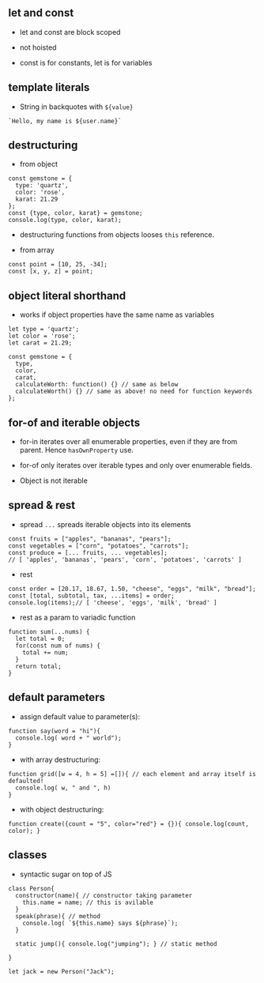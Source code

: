 ## let and const

* let and const are block scoped

* not hoisted

* const is for constants, let is for variables

## template literals

* String in backquotes with `${value}`

```
`Hello, my name is ${user.name}`
```

## destructuring

* from object
```
const gemstone = {
  type: 'quartz',
  color: 'rose',
  karat: 21.29
};
const {type, color, karat} = gemstone;
console.log(type, color, karat);
```
* destructuring functions from objects looses `this` reference.

* from array
```
const point = [10, 25, -34];
const [x, y, z] = point;
```

## object literal shorthand

* works if object properties have the same name as variables

```
let type = 'quartz';
let color = 'rose';
let carat = 21.29;

const gemstone = {
  type,
  color,
  carat,
  calculateWorth: function() {} // same as below
  calculateWorth() {} // same as above! no need for function keywords
};
```

## for-of and iterable objects

* for-in iterates over all enumerable properties, even if they are from parent. Hence `hasOwnProperty` use.

* for-of only iterates over iterable types and only over enumerable fields.

* Object is not iterable

## spread & rest

* spread `...` spreads iterable objects into its elements

```
const fruits = ["apples", "bananas", "pears"];
const vegetables = ["corn", "potatoes", "carrots"];
const produce = [... fruits, ... vegetables];
// [ 'apples', 'bananas', 'pears', 'corn', 'potatoes', 'carrots' ]
```

* rest

```
const order = [20.17, 18.67, 1.50, "cheese", "eggs", "milk", "bread"];
const [total, subtotal, tax, ...items] = order;
console.log(items);// [ 'cheese', 'eggs', 'milk', 'bread' ]
```

* rest as a param to variadic function

```
function sum(...nums) {
  let total = 0;  
  for(const num of nums) {
    total += num;
  }
  return total;
}
```
## default parameters

* assign default value to parameter(s):
```
function say(word = "hi"){
  console.log( word + " world");
}
```

* with array destructuring:
```
function grid([w = 4, h = 5] =[]){ // each element and array itself is defaulted!
  console.log( w, " and ", h)
}
```

* with object destructuring:
```
function create({count = "5", color="red"} = {}){ console.log(count, color); }
```


## classes

* syntactic sugar on top of JS

```
class Person{
  constructor(name){ // constructor taking parameter
    this.name = name; // this is avilable
  }
  speak(phrase){ // method
    console.log( `${this.name} says ${phrase}`);
  }
  
  static jump(){ console.log("jumping"); } // static method

}

let jack = new Person("Jack");
```
